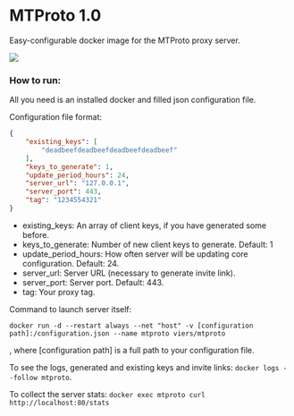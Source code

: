 # MTProto 1.0
Easy-configurable docker image for the MTProto proxy server.

[![](https://images.microbadger.com/badges/image/viers/mtproto.svg)](https://microbadger.com/images/viers/mtproto "Image size")

### How to run:
All you need is an installed docker and filled json configuration file.

Configuration file format:
```json
{
    "existing_keys": [
        "deadbeefdeadbeefdeadbeefdeadbeef"
    ],
    "keys_to_generate": 1,
    "update_period_hours": 24,
    "server_url": "127.0.0.1",
    "server_port": 443,
    "tag": "1234554321"
}

```
* existing_keys: An array of client keys, if you have generated some before. 
* keys_to_generate: Number of new client keys to generate. Default: 1
* update_period_hours: How often server will be updating core configuration. Default: 24.
* server_url: Server URL (necessary to generate invite link).
* server_port: Server port. Default: 443.
* tag: Your proxy tag.

Command to launch server itself:

`docker run -d --restart always --net "host" -v [configuration path]:/configuration.json --name mtproto viers/mtproto`

, where [configuration path] is a full path to your configuration file.

To see the logs, generated and existing keys and invite links: `docker logs --follow mtproto`.

To collect the server stats: `docker exec mtproto curl http://localhost:80/stats`
